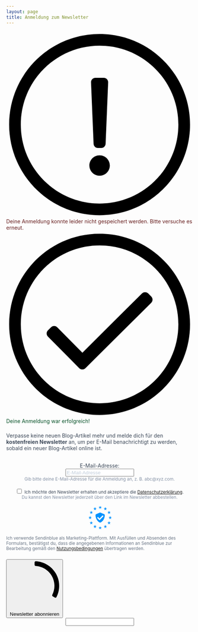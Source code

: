 ```yaml
---
layout: page
title: Anmeldung zum Newsletter
---
```


<style>
  #sib-container input:-ms-input-placeholder {
    text-align: left;
    color: #c0ccda;
  }
  #sib-container input::placeholder {
    text-align: left;
    color: #c0ccda;
  }
  #sib-container textarea::placeholder {
    text-align: left;
    color: #c0ccda;
  }
</style>
<link rel="stylesheet" href="https://sibforms.com/forms/end-form/build/sib-styles.css">
<div style="text-align: center;">
  <div id="sib-form-container">
    <div id="error-message" class="sib-form-message-panel" style="text-align:left; color:#661d1d; border-radius:3px; border-color:#ff4949;max-width:540px;">
      <div class="sib-form-message-panel__text sib-form-message-panel__text--center">
        <svg viewBox="0 0 512 512" class="sib-icon sib-notification__icon">
          <path d="M256 40c118.621 0 216 96.075 216 216 0 119.291-96.61 216-216 216-119.244 0-216-96.562-216-216 0-119.203 96.602-216 216-216m0-32C119.043 8 8 119.083 8 256c0 136.997 111.043 248 248 248s248-111.003 248-248C504 119.083 392.957 8 256 8zm-11.49 120h22.979c6.823 0 12.274 5.682 11.99 12.5l-7 168c-.268 6.428-5.556 11.5-11.99 11.5h-8.979c-6.433 0-11.722-5.073-11.99-11.5l-7-168c-.283-6.818 5.167-12.5 11.99-12.5zM256 340c-15.464 0-28 12.536-28 28s12.536 28 28 28 28-12.536 28-28-12.536-28-28-28z" />
        </svg>
        <span class="sib-form-message-panel__inner-text">Deine Anmeldung konnte leider nicht gespeichert werden. Bitte versuche es erneut.</span>
      </div>
    </div>
    <div></div>
    <div id="success-message" class="sib-form-message-panel" style="text-align:left; color:#085229; border-radius:3px; border-color:#13ce66;max-width:540px;">
      <div class="sib-form-message-panel__text sib-form-message-panel__text--center">
        <svg viewBox="0 0 512 512" class="sib-icon sib-notification__icon">
          <path d="M256 8C119.033 8 8 119.033 8 256s111.033 248 248 248 248-111.033 248-248S392.967 8 256 8zm0 464c-118.664 0-216-96.055-216-216 0-118.663 96.055-216 216-216 118.664 0 216 96.055 216 216 0 118.663-96.055 216-216 216zm141.63-274.961L217.15 376.071c-4.705 4.667-12.303 4.637-16.97-.068l-85.878-86.572c-4.667-4.705-4.637-12.303.068-16.97l8.52-8.451c4.705-4.667 12.303-4.637 16.97.068l68.976 69.533 163.441-162.13c4.705-4.667 12.303-4.637 16.97.068l8.451 8.52c4.668 4.705 4.637 12.303-.068 16.97z" />
        </svg>
        <span class="sib-form-message-panel__inner-text">Deine Anmeldung war erfolgreich!</span>
      </div>
    </div>
    <div></div>
    <div id="sib-container" style="padding: 0;">
      <form id="sib-form" method="POST" action="https://3d5b2239.sibforms.com/serve/MUIEAH33frtvM4wX2OP4jBTFWKyS5KAtCeJU5x4h22P8eQKNgAuOtcZFo1pXLeP49CnY50uU6HThH3_0vbqpqEiLO1M90M-Efjmoh49110021aIgvyQcs5CrXF-NY4lgDrgKJ1-DQcZTJEmhW8YziCY5hMQSdoyAydk9Zpj3GF46b5cwf3zLzZMcu9q0QuepmfsekqK8nrS_i2bT" data-type="subscription">
        <div style="padding: 8px 0;">
          <div class="sib-form-block" style="padding: 0; text-align:left; color:#3C4858; text-align:left">
            <div class="sib-text-form-block">
              <p>Verpasse keine neuen Blog-Artikel mehr und melde dich für den <b>kostenfreien Newsletter</b> an, um per E-Mail benachrichtigt zu werden, sobald ein neuer Blog-Artikel online ist.</p>
            </div>
          </div>
        </div>
        <div style="padding: 8px 0;">
          <div class="sib-input sib-form-block" style="padding: 0;">
            <div class="form__entry entry_block">
              <div class="form__label-row">
                <label class="entry__label" style="text-align:left; text-align:left; color:#3c4858;" for="EMAIL" data-required="*">E-Mail-Adresse: </label>
                <div class="entry__field">
                  <input class="input" type="text" id="EMAIL" name="EMAIL" autocomplete="off" placeholder="E-Mail-Adresse" data-required="true" required />
                </div>
              </div>
              <label class="entry__error entry__error--primary" style="text-align:left; color:red; font-size: 80%;">
              </label>
              <label class="entry__specification" style="text-align:left; color:#8390A4; text-align:left">
                <small>Gib bitte deine E-Mail-Adresse für die Anmeldung an, z. B. abc@xyz.com.</small>
              </label>
            </div>
          </div>
        </div>
        <div style="padding: 8px 0;">
          <div class="sib-optin sib-form-block" style="padding: 0;">
            <div class="form__entry entry_mcq">
              <div class="form__label-row ">
                <div class="entry__choice" style="">
                  <label>
                    <input type="checkbox" class="input_replaced" value="1" id="OPT_IN" name="OPT_IN" />
                    <span class="checkbox checkbox_tick_positive"
                          style="margin-left:"
                    ></span><span style="text-align:left; color:#3C4858;"><small>Ich möchte den Newsletter erhalten und akzeptiere die <a href="https://www.gedankenshift.de/datenschutz.html" target="_blank">Datenschutzerklärung</a>.</small></span> </label>
                </div>
              </div>
              <label class="entry__error entry__error--primary" style="text-align:left; color:#661d1d; border-radius:3px; border-color:#ff4949;">
              </label>
              <label class="entry__specification" style="text-align:left; color:#8390A4;">
                <small>Du kannst den Newsletter jederzeit über den Link im Newsletter abbestellen.</small>
              </label>
            </div>
          </div>
        </div>
        <div style="padding: 8px 0;">
          <div class="sib-form__declaration" style="direction:ltr">
            <div class="declaration-block-icon">
              <svg class="icon__SVG" width="0" height="0" version="1.1" xmlns="http://www.w3.org/2000/svg">
                <defs>
                  <symbol id="svgIcon-sphere" viewBox="0 0 63 63">
                    <path class="path1" d="M31.54 0l1.05 3.06 3.385-.01-2.735 1.897 1.05 3.042-2.748-1.886-2.738 1.886 1.044-3.05-2.745-1.897h3.393zm13.97 3.019L46.555 6.4l3.384.01-2.743 2.101 1.048 3.387-2.752-2.1-2.752 2.1 1.054-3.382-2.745-2.105h3.385zm9.998 10.056l1.039 3.382h3.38l-2.751 2.1 1.05 3.382-2.744-2.091-2.743 2.091 1.054-3.381-2.754-2.1h3.385zM58.58 27.1l1.04 3.372h3.379l-2.752 2.096 1.05 3.387-2.744-2.091-2.75 2.092 1.054-3.387-2.747-2.097h3.376zm-3.076 14.02l1.044 3.364h3.385l-2.743 2.09 1.05 3.392-2.744-2.097-2.743 2.097 1.052-3.377-2.752-2.117 3.385-.01zm-9.985 9.91l1.045 3.364h3.393l-2.752 2.09 1.05 3.393-2.745-2.097-2.743 2.097 1.05-3.383-2.751-2.1 3.384-.01zM31.45 55.01l1.044 3.043 3.393-.008-2.752 1.9L34.19 63l-2.744-1.895-2.748 1.891 1.054-3.05-2.743-1.9h3.384zm-13.934-3.98l1.036 3.364h3.402l-2.752 2.09 1.053 3.393-2.747-2.097-2.752 2.097 1.053-3.382-2.743-2.1 3.384-.01zm-9.981-9.91l1.045 3.364h3.398l-2.748 2.09 1.05 3.392-2.753-2.1-2.752 2.096 1.053-3.382-2.743-2.102 3.384-.009zM4.466 27.1l1.038 3.372H8.88l-2.752 2.097 1.053 3.387-2.743-2.09-2.748 2.09 1.053-3.387L0 30.472h3.385zm3.069-14.025l1.045 3.382h3.395L9.23 18.56l1.05 3.381-2.752-2.09-2.752 2.09 1.053-3.381-2.744-2.1h3.384zm9.99-10.056L18.57 6.4l3.393.01-2.743 2.1 1.05 3.373-2.754-2.092-2.751 2.092 1.053-3.382-2.744-2.1h3.384zm24.938 19.394l-10-4.22a2.48 2.48 0 00-1.921 0l-10 4.22A2.529 2.529 0 0019 24.75c0 10.47 5.964 17.705 11.537 20.057a2.48 2.48 0 001.921 0C36.921 42.924 44 36.421 44 24.75a2.532 2.532 0 00-1.537-2.336zm-2.46 6.023l-9.583 9.705a.83.83 0 01-1.177 0l-5.416-5.485a.855.855 0 010-1.192l1.177-1.192a.83.83 0 011.177 0l3.65 3.697 7.819-7.916a.83.83 0 011.177 0l1.177 1.191a.843.843 0 010 1.192z" fill="#0092FF"></path>
                  </symbol>
                </defs>
              </svg>
              <svg class="svgIcon-sphere" style="width:63px; height:63px;">
                <use xlink:href="#svgIcon-sphere"></use>
              </svg>
            </div>
            <p style="text-align:left; color:#687484;">
              <small>Ich verwende Sendinblue als Marketing-Plattform. Mit Ausfüllen und Absenden des Formulars, bestätigst du, dass die angegebenen Informationen an Sendinblue zur Bearbeitung gemäß den <a target="_blank" class="clickable_link" href="https://de.sendinblue.com/legal/termsofuse/">Nutzungsbedingungen</a> übertragen werden.</small>
            </p>
          </div>
        </div>
        <div>
          <div class="sib-form-block" style="padding: 0; text-align: left">
            <button class="button button-inverse" form="sib-form" type="submit">
              <svg class="icon clickable__icon progress-indicator__icon sib-hide-loader-icon" viewBox="0 0 512 512">
                <path d="M460.116 373.846l-20.823-12.022c-5.541-3.199-7.54-10.159-4.663-15.874 30.137-59.886 28.343-131.652-5.386-189.946-33.641-58.394-94.896-95.833-161.827-99.676C261.028 55.961 256 50.751 256 44.352V20.309c0-6.904 5.808-12.337 12.703-11.982 83.556 4.306 160.163 50.864 202.11 123.677 42.063 72.696 44.079 162.316 6.031 236.832-3.14 6.148-10.75 8.461-16.728 5.01z" />
              </svg>
              Newsletter abonnieren
            </button>
          </div>
        </div>
        <input type="text" name="email_address_check" value="" class="input--hidden">
        <input type="hidden" name="locale" value="de">
      </form>
    </div>
  </div>
</div>

<script>
  window.REQUIRED_CODE_ERROR_MESSAGE = 'Wählen Sie bitte einen Ländervorwahl aus.';
  window.LOCALE = 'de';
  window.EMAIL_INVALID_MESSAGE = window.SMS_INVALID_MESSAGE = "Die eingegebenen Informationen sind nicht gültig. Bitte überprüfe deine Eingaben und versuche es erneut.";
  window.REQUIRED_ERROR_MESSAGE = "Dieses Feld darf nicht leer sein. ";
  window.GENERIC_INVALID_MESSAGE = "Die eingegebenen Informationen sind nicht gültig. Bitte überprüfe deine Eingaben und versuche es erneut.";
  window.translation = {
    common: {
      selectedList: '{quantity} Liste ausgewählt',
      selectedLists: '{quantity} Listen ausgewählt'
    }
  };
  var AUTOHIDE = Boolean(0);
</script>
<script defer src="https://sibforms.com/forms/end-form/build/main.js"></script>
